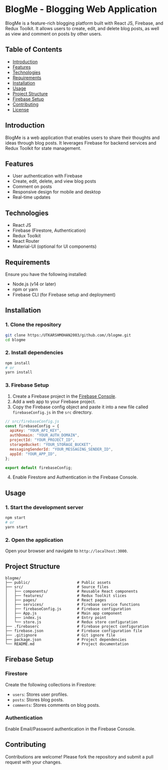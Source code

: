 

# BlogMe - Blogging Web Application

BlogMe is a feature-rich blogging platform built with React JS, Firebase, and Redux Toolkit. It allows users to create, edit, and delete blog posts, as well as view and comment on posts by other users.

## Table of Contents

- [Introduction](#introduction)
- [Features](#features)
- [Technologies](#technologies)
- [Requirements](#requirements)
- [Installation](#installation)
- [Usage](#usage)
- [Project Structure](#project-structure)
- [Firebase Setup](#firebase-setup)
- [Contributing](#contributing)
- [License](#license)

## Introduction

BlogMe is a web application that enables users to share their thoughts and ideas through blog posts. It leverages Firebase for backend services and Redux Toolkit for state management.

## Features

- User authentication with Firebase
- Create, edit, delete, and view blog posts
- Comment on posts
- Responsive design for mobile and desktop
- Real-time updates

## Technologies

- React JS
- Firebase (Firestore, Authentication)
- Redux Toolkit
- React Router
- Material-UI (optional for UI components)

## Requirements

Ensure you have the following installed:

- Node.js (v14 or later)
- npm or yarn
- Firebase CLI (for Firebase setup and deployment)

## Installation

### 1. Clone the repository

```bash
git clone https:/UTKARSHMOHAN2003/github.com//blogme.git
cd blogme
```

### 2. Install dependencies

```bash
npm install
# or
yarn install
```

### 3. Firebase Setup

1. Create a Firebase project in the [Firebase Console](https://console.firebase.google.com/).
2. Add a web app to your Firebase project.
3. Copy the Firebase config object and paste it into a new file called `firebaseConfig.js` in the `src` directory.

```js
// src/firebaseConfig.js
const firebaseConfig = {
  apiKey: "YOUR_API_KEY",
  authDomain: "YOUR_AUTH_DOMAIN",
  projectId: "YOUR_PROJECT_ID",
  storageBucket: "YOUR_STORAGE_BUCKET",
  messagingSenderId: "YOUR_MESSAGING_SENDER_ID",
  appId: "YOUR_APP_ID",
};

export default firebaseConfig;
```

4. Enable Firestore and Authentication in the Firebase Console.

## Usage

### 1. Start the development server

```bash
npm start
# or
yarn start
```

### 2. Open the application

Open your browser and navigate to `http://localhost:3000`.

## Project Structure

```
blogme/
├── public/                     # Public assets
├── src/                        # Source files
│   ├── components/             # Reusable React components
│   ├── features/               # Redux Toolkit slices
│   ├── pages/                  # React pages
│   ├── services/               # Firebase service functions
│   ├── firebaseConfig.js       # Firebase configuration
│   ├── App.js                  # Main app component
│   ├── index.js                # Entry point
│   └── store.js                # Redux store configuration
├── .firebaserc                 # Firebase project configuration
├── firebase.json               # Firebase configuration file
├── .gitignore                  # Git ignore file
├── package.json                # Project dependencies
└── README.md                   # Project documentation
```

## Firebase Setup

### Firestore

Create the following collections in Firestore:

- `users`: Stores user profiles.
- `posts`: Stores blog posts.
- `comments`: Stores comments on blog posts.

### Authentication

Enable Email/Password authentication in the Firebase Console.

## Contributing

Contributions are welcome! Please fork the repository and submit a pull request with your changes.

